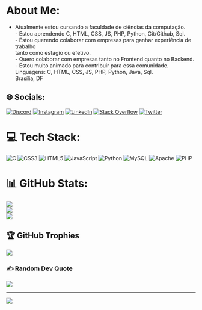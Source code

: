 # About Me:
- Atualmente estou cursando a faculdade de ciências da computação. <br> - Estou aprendendo C, HTML, CSS, JS, PHP, Python, Git/Github, Sql. <br> - Estou querendo colaborar com empresas para ganhar experiência de trabalho <br>tanto como estágio ou efetivo. <br>- Quero colaborar com empresas tanto no Frontend quanto no Backend. <br> - Estou muito animado para contribuir para essa comunidade.<br> Linguagens: C, HTML, CSS, JS, PHP, Python, Java, Sql.<br>Brasília, DF


## 🌐 Socials:
[![Discord](https://img.shields.io/badge/Discord-%237289DA.svg?logo=discord&logoColor=white)](htttps://discord.gg/Raphaellins#4205) [![Instagram](https://img.shields.io/badge/Instagram-%23E4405F.svg?logo=Instagram&logoColor=white)](https://instagram.com/o_raphalins) [![LinkedIn](https://img.shields.io/badge/LinkedIn-%230077B5.svg?logo=linkedin&logoColor=white)](https://linkedin.com/in/https://www.linkedin.com/in/raphael-pereira-caldas-lins-367520207/) [![Stack Overflow](https://img.shields.io/badge/-Stackoverflow-FE7A16?logo=stack-overflow&logoColor=white)](https://stackoverflow.com/users/288316) [![Twitter](https://img.shields.io/badge/Twitter-%231DA1F2.svg?logo=Twitter&logoColor=white)](https://twitter.com/Raphaellins_) 

# 💻 Tech Stack:
![C](https://img.shields.io/badge/c-%2300599C.svg?style=flat&logo=c&logoColor=white) ![CSS3](https://img.shields.io/badge/css3-%231572B6.svg?style=flat&logo=css3&logoColor=white) ![HTML5](https://img.shields.io/badge/html5-%23E34F26.svg?style=flat&logo=html5&logoColor=white) ![JavaScript](https://img.shields.io/badge/javascript-%23323330.svg?style=flat&logo=javascript&logoColor=%23F7DF1E) ![Python](https://img.shields.io/badge/python-3670A0?style=flat&logo=python&logoColor=ffdd54) ![MySQL](https://img.shields.io/badge/mysql-%2300f.svg?style=flat&logo=mysql&logoColor=white) ![Apache](https://img.shields.io/badge/apache-%23D42029.svg?style=flat&logo=apache&logoColor=white) ![PHP](https://img.shields.io/badge/php-%23777BB4.svg?style=flat&logo=php&logoColor=white)
# 📊 GitHub Stats:
![](https://github-readme-stats.vercel.app/api?username=RaphaelLins6&theme=gruvbox&hide_border=true&include_all_commits=true&count_private=true)<br/>
![](https://github-readme-streak-stats.herokuapp.com/?user=RaphaelLins6&theme=gruvbox&hide_border=true)<br/>
![](https://github-readme-stats.vercel.app/api/top-langs/?username=RaphaelLins6&theme=gruvbox&hide_border=true&include_all_commits=true&count_private=true&layout=compact)

## 🏆 GitHub Trophies
![](https://github-profile-trophy.vercel.app/?username=RaphaelLins6&theme=radical&no-frame=true&no-bg=true&margin-w=4)

### ✍️ Random Dev Quote
![](https://quotes-github-readme.vercel.app/api?type=horizontal&theme=radical)

---
[![](https://visitcount.itsvg.in/api?id=RaphaelLins6&icon=8&color=7)](https://visitcount.itsvg.in)

<!-- Proudly created with GPRM ( https://gprm.itsvg.in ) -->
